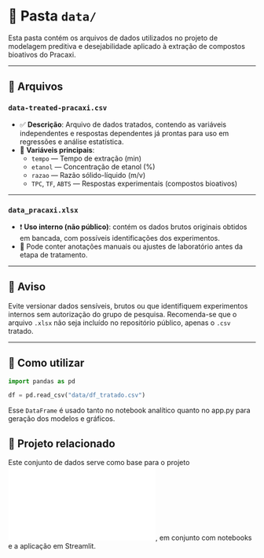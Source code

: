# 📁 Pasta `data/`

Esta pasta contém os arquivos de dados utilizados no projeto de modelagem preditiva e desejabilidade aplicado à extração de compostos bioativos do Pracaxi.

---

## 📄 Arquivos

### `data-treated-pracaxi.csv`
- ✅ **Descrição**: Arquivo de dados tratados, contendo as variáveis independentes e respostas dependentes já prontas para uso em regressões e análise estatística.
- 📌 **Variáveis principais**:
  - `tempo` — Tempo de extração (min)
  - `etanol` — Concentração de etanol (%)
  - `razao` — Razão sólido-líquido (m/v)
  - `TPC`, `TF`, `ABTS` — Respostas experimentais (compostos bioativos)

---

### `data_pracaxi.xlsx` 
- ❗ **Uso interno (não público)**: contém os dados brutos originais obtidos em bancada, com possíveis identificações dos experimentos.
- 🧪 Pode conter anotações manuais ou ajustes de laboratório antes da etapa de tratamento.

---

## 🔐 Aviso

Evite versionar dados sensíveis, brutos ou que identifiquem experimentos internos sem autorização do grupo de pesquisa. Recomenda-se que o arquivo `.xlsx` não seja incluído no repositório público, apenas o `.csv` tratado.

---

## 📌 Como utilizar

```python
import pandas as pd

df = pd.read_csv("data/df_tratado.csv")

```

Esse ``DataFrame`` é usado tanto no notebook analítico quanto no app.py para geração dos modelos e gráficos.

## 🧪 Projeto relacionado
Este conjunto de dados serve como base para o projeto ![Pracaxi Desejabilidade](../README.md), em conjunto com notebooks e a aplicação em Streamlit.
